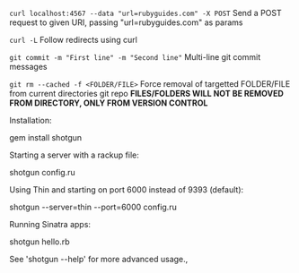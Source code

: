 `curl localhost:4567 --data "url=rubyguides.com" -X POST`
Send a POST request to given URI, passing "url=rubyguides.com" as params

`curl -L`
Follow redirects using curl

`git commit -m "First line" -m "Second line"`
Multi-line git commit messages

`git rm --cached -f <FOLDER/FILE>`
Force removal of targetted FOLDER/FILE from current directories git repo
**FILES/FOLDERS WILL NOT BE REMOVED FROM DIRECTORY, ONLY FROM VERSION CONTROL**


Installation:

  gem install shotgun

Starting a server with a rackup file:

  shotgun config.ru

Using Thin and starting on port 6000 instead of 9393 (default):

  shotgun --server=thin --port=6000 config.ru

Running Sinatra apps:

  shotgun hello.rb

See 'shotgun --help' for more advanced usage.,
